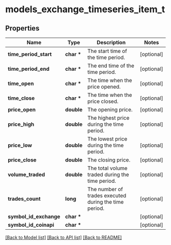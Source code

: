 # models_exchange_timeseries_item_t

## Properties
Name | Type | Description | Notes
------------ | ------------- | ------------- | -------------
**time_period_start** | **char \*** | The start time of the time period. | [optional] 
**time_period_end** | **char \*** | The end time of the time period. | [optional] 
**time_open** | **char \*** | The time when the price opened. | [optional] 
**time_close** | **char \*** | The time when the price closed. | [optional] 
**price_open** | **double** | The opening price. | [optional] 
**price_high** | **double** | The highest price during the time period. | [optional] 
**price_low** | **double** | The lowest price during the time period. | [optional] 
**price_close** | **double** | The closing price. | [optional] 
**volume_traded** | **double** | The total volume traded during the time period. | [optional] 
**trades_count** | **long** | The number of trades executed during the time period. | [optional] 
**symbol_id_exchange** | **char \*** |  | [optional] 
**symbol_id_coinapi** | **char \*** |  | [optional] 

[[Back to Model list]](../README.md#documentation-for-models) [[Back to API list]](../README.md#documentation-for-api-endpoints) [[Back to README]](../README.md)


